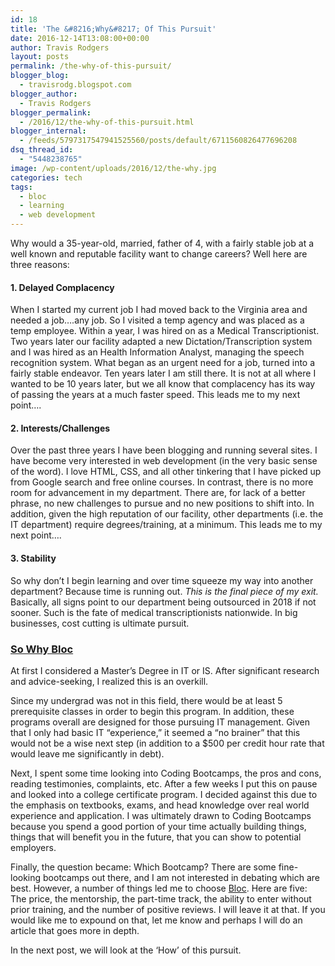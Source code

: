 ```yaml
---
id: 18
title: 'The &#8216;Why&#8217; Of This Pursuit'
date: 2016-12-14T13:08:00+00:00
author: Travis Rodgers
layout: posts
permalink: /the-why-of-this-pursuit/
blogger_blog:
  - travisrodg.blogspot.com
blogger_author:
  - Travis Rodgers
blogger_permalink:
  - /2016/12/the-why-of-this-pursuit.html
blogger_internal:
  - /feeds/5797317547941525560/posts/default/6711560826477696208
dsq_thread_id:
  - "5448238765"
image: /wp-content/uploads/2016/12/the-why.jpg
categories: tech
tags:
  - bloc
  - learning
  - web development
---
```

<p style="text-align: left;">
  Why would a 35-year-old, married, father of 4, with a fairly stable job at a well known and reputable facility want to change careers? Well here are three reasons:
</p>

<div>
  <h4>
    1. Delayed Complacency
  </h4>
  
  <p>
    When I started my current job I had moved back to the Virginia area and needed a job&#8230;.any job. So I visited a temp agency and was placed as a temp employee. Within a year, I was hired on as a Medical Transcriptionist. Two years later our facility adapted a new Dictation/Transcription system and I was hired as an Health Information Analyst, managing the speech recognition system. What began as an urgent need for a job, turned into a fairly stable endeavor. Ten years later I am still there. It is not at all where I wanted to be 10 years later, but we all know that complacency has its way of passing the years at a much faster speed. This leads me to my next point&#8230;.
  </p>
  
  <h4>
    2. Interests/Challenges
  </h4>
  
  <p>
    Over the past three years I have been blogging and running several sites. I have become very interested in web development (in the very basic sense of the word). I love HTML, CSS, and all other tinkering that I have picked up from Google search and free online courses. In contrast, there is no more room for advancement in my department. There are, for lack of a better phrase, no new challenges to pursue and no new positions to shift into. In addition, given the high reputation of our facility, other departments (i.e. the IT department) require degrees/training, at a minimum. This leads me to my next point&#8230;.
  </p>
  
  <h4>
    3. Stability
  </h4>
  
  <p>
    So why don&#8217;t I begin learning and over time squeeze my way into another department? Because time is running out. <i>This is the final piece of my exit.</i> Basically, all signs point to our department being outsourced in 2018 if not sooner. Such is the fate of medical transcriptionists nationwide. In big businesses, cost cutting is ultimate pursuit.
  </p>
</div>

<h3 style="text-align: left;">
  <u>So Why Bloc</u>
</h3>

At first I considered a Master&#8217;s Degree in IT or IS. After significant research and advice-seeking, I realized this is an overkill.

Since my undergrad was not in this field, there would be at least 5 prerequisite classes in order to begin this program. In addition, these programs overall are designed for those pursuing IT management. Given that I only had basic IT &#8220;experience,&#8221; it seemed a &#8220;no brainer&#8221; that this would not be a wise next step (in addition to a $500 per credit hour rate that would leave me significantly in debt).

Next, I spent some time looking into Coding Bootcamps, the pros and cons, reading testimonies, complaints, etc. After a few weeks I put this on pause and looked into a college certificate program. I decided against this due to the emphasis on textbooks, exams, and head knowledge over real world experience and application. I was ultimately drawn to Coding Bootcamps because you spend a good portion of your time actually building things, things that will benefit you in the future, that you can show to potential employers.

Finally, the question became: Which Bootcamp? There are some fine-looking bootcamps out there, and I am not interested in debating which are best. However, a number of things led me to choose <a href="http://bloc.io" target="_blank">Bloc</a>. Here are five: The price, the mentorship, the part-time track, the ability to enter without prior training, and the number of positive reviews. I will leave it at that. If you would like me to expound on that, let me know and perhaps I will do an article that goes more in depth.

In the next post, we will look at the &#8216;How&#8217; of this pursuit.